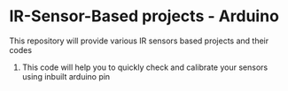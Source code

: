 # IR-Sensor-Based projects - Arduino
This repository will provide various IR sensors based projects and their codes
1. This code will help you to quickly check and calibrate your sensors using inbuilt arduino pin
